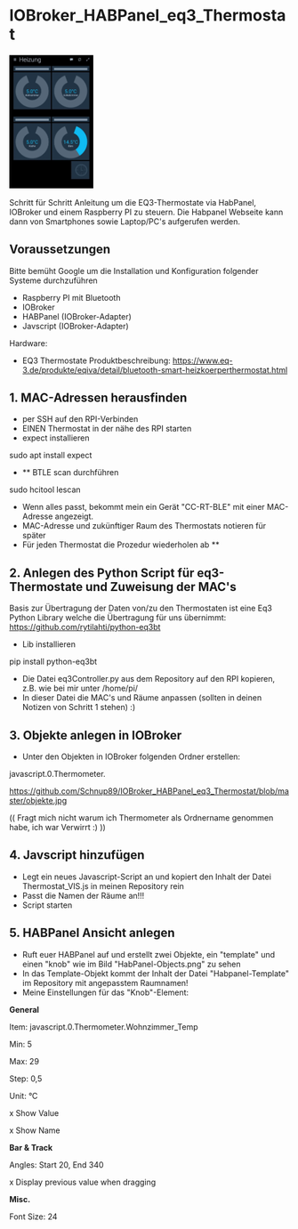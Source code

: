 # IOBroker_HABPanel_eq3_Thermostat

<img src="https://github.com/Schnup89/IOBroker_HABPanel_eq3_Thermostat/blob/master/eq3-panel.jpg?raw=true" width="30%">

Schritt für Schritt Anleitung um die EQ3-Thermostate via HabPanel, IOBroker und einem Raspberry PI zu steuern.
Die Habpanel Webseite kann dann von Smartphones sowie Laptop/PC's aufgerufen werden.


## Voraussetzungen
Bitte bemüht Google um die Installation und Konfiguration folgender Systeme durchzuführen
- Raspberry PI mit Bluetooth
- IOBroker
- HABPanel (IOBroker-Adapter)
- Javscript (IOBroker-Adapter)

Hardware:
- EQ3 Thermostate Produktbeschreibung: https://www.eq-3.de/produkte/eqiva/detail/bluetooth-smart-heizkoerperthermostat.html


## 1. MAC-Adressen herausfinden

- per SSH auf den RPI-Verbinden
- EINEN Thermostat in der nähe des RPI starten
- expect installieren 

sudo apt install expect
- ** BTLE scan durchführen

sudo hcitool lescan
- Wenn alles passt, bekommt mein ein Gerät "CC-RT-BLE" mit einer MAC-Adresse angezeigt.
- MAC-Adresse und zukünftiger Raum des Thermostats notieren für später
- Für jeden Thermostat die Prozedur wiederholen ab **


## 2. Anlegen des Python Script für eq3-Thermostate und Zuweisung der MAC's

Basis zur Übertragung der Daten von/zu den Thermostaten ist eine Eq3 Python Library welche die Übertragung für uns übernimmt:
https://github.com/rytilahti/python-eq3bt

- Lib installieren

pip install python-eq3bt
- Die Datei eq3Controller.py aus dem Repository auf den RPI kopieren, z.B. wie bei mir unter /home/pi/
- In dieser Datei die MAC's und Räume anpassen (sollten in deinen Notizen von Schritt 1 stehen) :)

## 3. Objekte anlegen in IOBroker

- Unter den Objekten in IOBroker folgenden Ordner erstellen:

javascript.0.Thermometer.

https://github.com/Schnup89/IOBroker_HABPanel_eq3_Thermostat/blob/master/objekte.jpg

(( Fragt mich nicht warum ich Thermometer als Ordnername genommen habe, ich war Verwirrt :) ))


## 4. Javscript hinzufügen

- Legt ein neues Javascript-Script an und kopiert den Inhalt der Datei Thermostat_VIS.js in meinen Repository rein
- Passt die Namen der Räume an!!!
- Script starten


## 5. HABPanel Ansicht anlegen

- Ruft euer HABPanel auf und erstellt zwei Objekte, ein "template" und einen "knob" wie im Bild "HabPanel-Objects.png" zu sehen
- In das Template-Objekt kommt der Inhalt der Datei "Habpanel-Template" im Repository mit angepasstem Raumnamen!
- Meine Einstellungen für das "Knob"-Element:

__General__

Item: javascript.0.Thermometer.Wohnzimmer_Temp

Min: 5

Max: 29

Step: 0,5

Unit: °C

x Show Value

x Show Name

__Bar & Track__

Angles: Start 20, End 340

x Display previous value when dragging

__Misc.__

Font Size: 24

